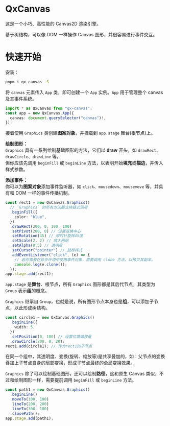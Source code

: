 # QxCanvas
这是一个小巧、高性能的 Canvas2D 渲染引擎。

基于树结构，可以像 DOM 一样操作 Canvas 图形，并很容易进行事件交互。

# 快速开始
安装：

```bash
pnpm i qx-canvas -S
```

将 `canvas` 元素传入 `App` 类，即可创建一个 `App` 实例。`App` 用于管理整个 canvas 及其事件系统。

```ts
import * as QxCanvas from "qx-canvas";
const app = new QxCanvas.App({
  canvas: document.querySelector("canvas")!,
});
```

接着使用 `Graphics` 类创建**图案对象**，并挂载到 `app.stage` 舞台(根节点)上。

**绘制图形：**  
`Graphics` 具有一系列绘制基础图形的方法，它们以 **draw** 开头，如 `drawRect`、`drawCircle`、`drawLine` 等。  
但你应该先调用 `beginFill` 或 `beginLine` 方法，以表明开始**填充**或**描边**，并传入样式参数。

**添加事件：**  
你可以为**图案对象**添加事件监听器，如 `click`、`mousedown`、`mousemove` 等，并具有和 DOM 一样的事件传播机制。

```ts
const rect1 = new QxCanvas.Graphics()
  // `Graphics` 的所有方法都支持链式调用
  .beginFill({
    color: "blue",
  })
  .drawRect(200, 0, 100, 100)
  .setPivot(200, 0) // 设置变换中心
  .setRotation(45) // 顺时针旋转45度
  .setScale(2, 2) // 放大两倍
  .setAlpha(0.5) // 透明度
  .setCursor("pointer") // 鼠标样式
  .addEventListener("click", (e) => {
    // 若你需要在异步环境中使用事件对象，需要调用 clone 方法，以拷贝其副本。
    console.log(e.clone());
  });
app.stage.add(rect1);
```

`app.stage` 是**舞台**、根节点，所有 `Graphics` 图形都是其后代节点，其类型为 `Group` 表示**组**的概念。

`Graphics` 继承自 `Group`，也就是说，所有图形节点本身也是**组**，可以添加子节点，以此形成树结构。

```ts
const circle1 = new QxCanvas.Graphics()
  .beginLine({
    width: 5,
  })
  .setPosition(0, 100) // 设置位置偏移量
  .drawCircle(200, 0, 20);
rect1.add(circle1); // 作为rect1的子节点
```

在同一个组中，其透明度、变换(旋转、缩放等)是共享叠加的，如：父节点的变换叠加上子节点自身的局部变换，形成子节点最终的全局变换效果。

`Graphics` 除了可以绘制基础图形，还可以绘制**路径**，这和原生 Canvas 类似，不过和绘制图形一样，需要提前调用 `beginFill` 或 `beginLine` 方法。

```ts
const path1 = new QxCanvas.Graphics()
  .beginLine()
  .moveTo(100, 100)
  .lineTo(200, 200)
  .lineTo(300, 100)
  .closePath();
app.stage.add(path1);
```
















